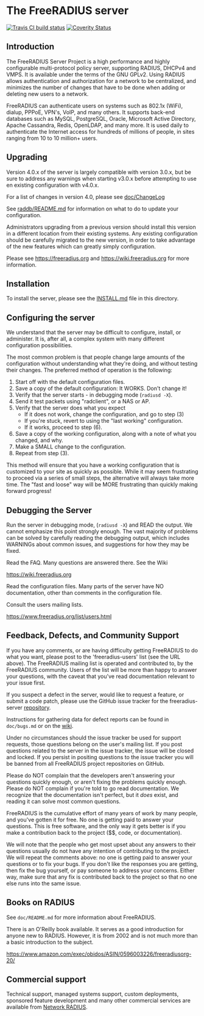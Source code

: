 # The FreeRADIUS server

[![Travis CI build status][BuildStatus]][BuildStatusLink] [![Coverity Status][CoverityStatus]][CoverityStatusLink]

## Introduction
The FreeRADIUS Server Project is a high performance and highly
configurable multi-protocol policy server, supporting RADIUS, DHCPv4
and VMPS. It is available under the terms of the GNU GPLv2.
Using RADIUS allows authentication and authorization for a network
to be centralized, and minimizes the number of changes that have to
be done when adding or deleting new users to a network.

FreeRADIUS can authenticate users on systems such as 802.1x (WiFi),
dialup, PPPoE, VPN's, VoIP, and many others.  It supports back-end
databases such as MySQL, PostgreSQL, Oracle, Microsoft Active
Directory, Apache Cassandra, Redis, OpenLDAP, and many more.  It is
used daily to authenticate the Internet access for hundreds of millions
of people, in sites ranging from 10 to 10 million+ users.

## Upgrading
Version 4.0.x of the server is largely compatible with version 3.0.x,
but be sure to address any warnings when starting v3.0.x before
attempting to use en existing configuration with v4.0.x.

For a list of changes in version 4.0, please see
[doc/ChangeLog](https://github.com/FreeRADIUS/freeradius-server/blob/v4.0.x/doc/ChangeLog)

See 
[raddb/README.md](https://github.com/FreeRADIUS/freeradius-server/blob/v4.0.x/raddb/README.md)
for information on what to do to update your configuration.

Administrators upgrading from a previous version should install this
version in a different location from their existing systems.  Any
existing configuration should be carefully migrated to the new
version, in order to take advantage of the new features which can
greatly simply configuration.

Please see https://freeradius.org and https://wiki.freeradius.org for
more information.


## Installation
To install the server, please see the 
[INSTALL.md](https://github.com/FreeRADIUS/freeradius-server/blob/v4.0.x/INSTALL.md) file in this directory.

## Configuring the server
We understand that the server may be difficult to configure,
install, or administer.  It is, after all, a complex system with many
different configuration possibilities.

The most common problem is that people change large amounts of the
configuration without understanding what they're doing, and without
testing their changes.  The preferred method of operation is the
following:

1. Start off with the default configuration files.
2. Save a copy of the default configuration: It WORKS.  Don't change it!
3. Verify that the server starts - in debugging mode (``radiusd -X``).
4. Send it test packets using "radclient", or a NAS or AP.
5. Verify that the server does what you expect
   - If it does not work, change the configuration, and go to step (3)
   - If you're stuck, revert to using the "last working" configuration.
   - If it works, proceed to step (6).
6. Save a copy of the working configuration, along with a note of what
   you changed, and why.
7. Make a SMALL change to the configuration.
8. Repeat from step (3).

This method will ensure that you have a working configuration that
is customized to your site as quickly as possible.  While it may seem
frustrating to proceed via a series of small steps, the alternative
will always take more time.  The "fast and loose" way will be MORE
frustrating than quickly making forward progress!

## Debugging the Server

Run the server in debugging mode, (``radiusd -X``) and READ the output.
We cannot emphasize this point strongly enough.  The vast majority of
problems can be solved by carefully reading the debugging output,
which includes WARNINGs about common issues, and suggestions for how
they may be fixed.

Read the FAQ.  Many questions are answered there.  See the Wiki

https://wiki.freeradius.org

Read the configuration files.  Many parts of the server have NO
documentation, other than comments in the configuration file.

Consult the users mailing lists. 

https://www.freeradius.org/list/users.html


## Feedback, Defects, and Community Support

If you have any comments, or are having difficulty getting FreeRADIUS
to do what you want, please post to the 'freeradius-users' list
(see the URL above). The FreeRADIUS mailing list is operated and
contributed to, by the FreeRADIUS community. Users of the list will be
more than happy to answer your questions, with the caveat that you've
read documentation relevant to your issue first.

If you suspect a defect in the server, would like to request a feature,
or submit a code patch, please use the GitHub issue tracker for the
freeradius-server
[repository](https://github.com/FreeRADIUS/freeradius-server).

Instructions for gathering data for defect reports can be found in
``doc/bugs.md`` or on the [wiki](https://wiki.freeradius.org/project/bug-reports).

Under no circumstances should the issue tracker be used for support
requests, those questions belong on the user's mailing list.  If you
post questions related to the server in the issue tracker, the issue
will be closed and locked.  If you persist in positing questions to
the issue tracker you will be banned from all FreeRADIUS project
repositories on GitHub.

Please do NOT complain that the developers aren't answering your
questions quickly enough, or aren't fixing the problems quickly
enough.  Please do NOT complain if you're told to go read
documentation.  We recognize that the documentation isn't perfect, but
it *does* exist, and reading it can solve most common questions.

FreeRADIUS is the cumulative effort of many years of work by many
people, and you've gotten it for free.  No one is getting paid to answer
your questions.  This is free software, and the only way it gets better
is if you make a contribution back to the project ($$, code, or
documentation).

We will note that the people who get most upset about any answers to
their questions usually do not have any intention of contributing to
the project.  We will repeat the comments above: no one is getting
paid to answer your questions or to fix your bugs.  If you don't like
the responses you are getting, then fix the bug yourself, or pay
someone to address your concerns.  Either way, make sure that any fix
is contributed back to the project so that no one else runs into the
same issue.

## Books on RADIUS

See ``doc/README.md`` for more information about FreeRADIUS.

There is an O'Reilly book available.  It serves as a good
introduction for anyone new to RADIUS.  However, it is from 2002
and is not much more than a basic introduction to the subject.

https://www.amazon.com/exec/obidos/ASIN/0596003226/freeradiusorg-20/

## Commercial support

Technical support, managed systems support, custom deployments,
sponsored feature development and many other commercial services
are available from [Network RADIUS](https://www.networkradius.com).

[CoverityStatus]: https://scan.coverity.com/projects/58/badge.svg? "Coverity Status"
[CoverityStatusLink]: https://scan.coverity.com/projects/58
[BuildStatus]: https://travis-ci.org/FreeRADIUS/freeradius-server.png?branch=v4.0.x "Travis CI status"
[BuildStatusLink]: https://travis-ci.org/FreeRADIUS/freeradius-server
